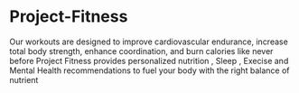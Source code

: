 # Project-Fitness
Our workouts are designed to improve cardiovascular endurance, increase total body strength, enhance coordination, and burn calories like never before Project Fitness provides personalized nutrition , Sleep , Execise and Mental Health recommendations to fuel your body with the right balance of nutrient

